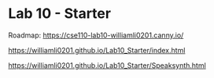 # Lab 10 - Starter
Roadmap: https://cse110-lab10-williamli0201.canny.io/

https://williamli0201.github.io/Lab10_Starter/index.html

https://williamli0201.github.io/Lab10_Starter/Speaksynth.html
